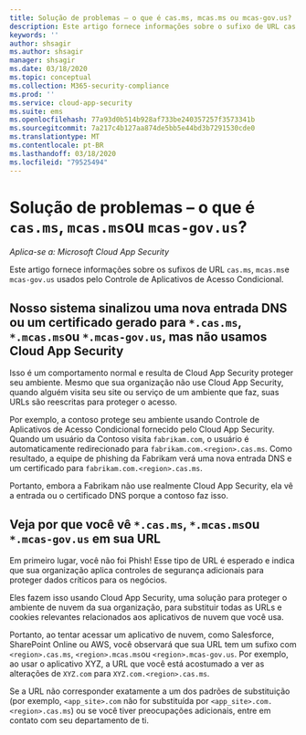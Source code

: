 ```yaml
---
title: Solução de problemas – o que é cas.ms, mcas.ms ou mcas-gov.us?
description: Este artigo fornece informações sobre o sufixo de URL cas.ms, mcas.ms ou mcas-gov.us usado pelo Controle de Aplicativos de Acesso Condicional.
keywords: ''
author: shsagir
ms.author: shsagir
manager: shsagir
ms.date: 03/18/2020
ms.topic: conceptual
ms.collection: M365-security-compliance
ms.prod: ''
ms.service: cloud-app-security
ms.suite: ems
ms.openlocfilehash: 77a93d0b514b928af733be240357257f3573341b
ms.sourcegitcommit: 7a217c4b127aa874de5bb5e44bd3b7291530cde0
ms.translationtype: MT
ms.contentlocale: pt-BR
ms.lasthandoff: 03/18/2020
ms.locfileid: "79525494"
---
```

# <a name="troubleshooting---what-is-casms-mcasms-or-mcas-govus"></a>Solução de problemas – o que é `cas.ms`, `mcas.ms`ou `mcas-gov.us`?

*Aplica-se a: Microsoft Cloud App Security*

Este artigo fornece informações sobre os sufixos de URL `cas.ms`, `mcas.ms`e `mcas-gov.us` usados pelo Controle de Aplicativos de Acesso Condicional.

## <a name="our-system-flagged-a-new-dns-entry-or-generated-certificate-for-casms-mcasms-or-mcas-govus-but-we-dont-use-cloud-app-security"></a>Nosso sistema sinalizou uma nova entrada DNS ou um certificado gerado para `*.cas.ms`, `*.mcas.ms`ou `*.mcas-gov.us`, mas não usamos Cloud App Security

Isso é um comportamento normal e resulta de Cloud App Security proteger seu ambiente. Mesmo que sua organização não use Cloud App Security, quando alguém visita seu site ou serviço de um ambiente que faz, suas URLs são reescritas para proteger o acesso.

Por exemplo, a contoso protege seu ambiente usando Controle de Aplicativos de Acesso Condicional fornecido pelo Cloud App Security. Quando um usuário da Contoso visita `fabrikam.com`, o usuário é automaticamente redirecionado para `fabrikam.com.<region>.cas.ms`. Como resultado, a equipe de phishing da Fabrikam verá uma nova entrada DNS e um certificado para `fabrikam.com.<region>.cas.ms`.

Portanto, embora a Fabrikam não use realmente Cloud App Security, ela vê a entrada ou o certificado DNS porque a contoso faz isso.

## <a name="heres-why-you-see-casms-mcasms-or-mcas-govus-in-your-url"></a>Veja por que você vê `*.cas.ms`, `*.mcas.ms`ou `*.mcas-gov.us` em sua URL

Em primeiro lugar, você não foi Phish! Esse tipo de URL é esperado e indica que sua organização aplica controles de segurança adicionais para proteger dados críticos para os negócios.

Eles fazem isso usando Cloud App Security, uma solução para proteger o ambiente de nuvem da sua organização, para substituir todas as URLs e cookies relevantes relacionados aos aplicativos de nuvem que você usa.

Portanto, ao tentar acessar um aplicativo de nuvem, como Salesforce, SharePoint Online ou AWS, você observará que sua URL tem um sufixo com `<region>.cas.ms`, `<region>.mcas.ms`ou `<region>.mcas-gov.us`. Por exemplo, ao usar o aplicativo XYZ, a URL que você está acostumado a ver as alterações de `XYZ.com` para `XYZ.com.<region>.cas.ms`.

Se a URL não corresponder exatamente a um dos padrões de substituição (por exemplo, `<app_site>.com` não for substituída por `<app_site>.com.<region>.cas.ms`) ou se você tiver preocupações adicionais, entre em contato com seu departamento de ti.
